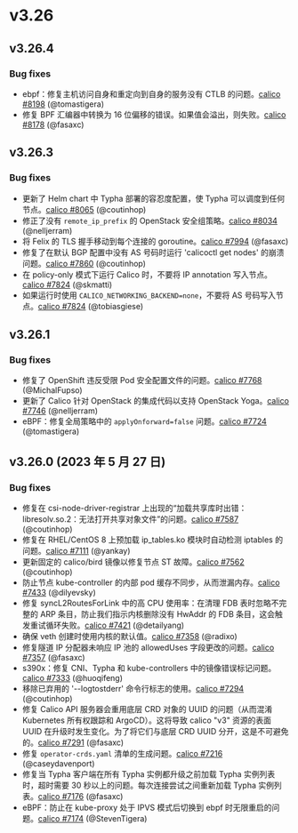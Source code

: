 # v3.26

## v3.26.4
### Bug fixes

- ebpf：修复主机访问自身和重定向到自身的服务没有 CTLB 的问题。[calico #8198](https://github.com/projectcalico/calico/pull/8198) (@tomastigera)
- 修复 BPF 汇编器中转换为 16 位偏移的错误。如果值会溢出，则失败。[calico #8178](https://github.com/projectcalico/calico/pull/8178) (@fasaxc)

## v3.26.3
### Bug fixes

- 更新了 Helm chart 中 Typha 部署的容忍度配置，使 Typha 可以调度到任何节点。[calico #8065](https://github.com/projectcalico/calico/pull/8065) (@coutinhop)
- 修正了没有 `remote_ip_prefix` 的 OpenStack 安全组策略。[calico #8034](https://github.com/projectcalico/calico/pull/8034) (@nelljerram)
- 将 Felix 的 TLS 握手移动到每个连接的 goroutine。[calico #7994](https://github.com/projectcalico/calico/pull/7994) (@fasaxc)
- 修复了在默认 BGP 配置中没有 AS 号码时运行 'calicoctl get nodes' 的崩溃问题。[calico #7860](https://github.com/projectcalico/calico/pull/7860) (@coutinhop)
- 在 policy-only 模式下运行 Calico 时，不要将 IP annotation 写入节点。[calico #7824](https://github.com/projectcalico/calico/pull/7824) (@skmatti)
- 如果运行时使用 `CALICO_NETWORKING_BACKEND=none`，不要将 AS 号码写入节点。[calico #7824](https://github.com/projectcalico/calico/pull/7824) (@tobiasgiese)

## v3.26.1
### Bug fixes

- 修复了 OpenShift 违反受限 Pod 安全配置文件的问题。[calico #7768](https://github.com/projectcalico/calico/pull/7768) (@MichalFupso)
- 更新了 Calico 针对 OpenStack 的集成代码以支持 OpenStack Yoga。[calico #7746](https://github.com/projectcalico/calico/pull/7746) (@nelljerram)
- eBPF：修复全局策略中的 `applyOnforward=false` 问题。[calico #7724](https://github.com/projectcalico/calico/pull/7724) (@tomastigera)

## v3.26.0 (2023 年 5 月 27 日)
### Bug fixes

- 修复在 csi-node-driver-registrar 上出现的“加载共享库时出错：libresolv.so.2：无法打开共享对象文件”的问题。[calico #7587](https://github.com/projectcalico/calico/pull/7587) (@coutinhop)
- 修复在 RHEL/CentOS 8 上预加载 ip_tables.ko 模块时自动检测 iptables 的问题。[calico #7111](https://github.com/projectcalico/calico/pull/7111) (@yankay)
- 更新固定的 calico/bird 镜像以修复节点 ST 故障。[calico #7562](https://github.com/projectcalico/calico/pull/7562) (@coutinhop)
- 防止节点 kube-controller 的内部 pod 缓存不同步，从而泄漏内存。[calico #7433](https://github.com/projectcalico/calico/pull/7433) (@dilyevsky)
- 修复 syncL2RoutesForLink 中的高 CPU 使用率：在清理 FDB 表时忽略不完整的 ARP 条目，防止我们指示内核删除没有 HwAddr 的 FDB 条目，这会触发重试循环失败。[calico #7421](https://github.com/projectcalico/calico/pull/7421) (@detailyang)
- 确保 veth 创建时使用内核的默认值。[calico #7358](https://github.com/projectcalico/calico/pull/7358) (@radixo)
- 修复隧道 IP 分配器未响应 IP 池的 allowedUses 字段更改的问题。[calico #7357](https://github.com/projectcalico/calico/pull/7357) (@fasaxc)
- s390x：修复 CNI、Typha 和 kube-controllers 中的镜像错误标记问题。[calico #7333](https://github.com/projectcalico/calico/pull/7333) (@huoqifeng)
- 移除已弃用的 '--logtostderr' 命令行标志的使用。[calico #7294](https://github.com/projectcalico/calico/pull/7294) (@coutinhop)
- 修复 Calico API 服务器会重用底层 CRD 对象的 UUID 的问题（从而混淆 Kubernetes 所有权跟踪和 ArgoCD）。这将导致 calico "v3" 资源的表面 UUID 在升级时发生变化。为了将它们与底层 CRD UUID 分开，这是不可避免的。[calico #7291](https://github.com/projectcalico/calico/pull/7291) (@fasaxc)
- 修复 `operator-crds.yaml` 清单的生成问题。[calico #7216](https://github.com/projectcalico/calico/pull/7216) (@caseydavenport)
- 修复当 Typha 客户端在所有 Typha 实例都升级之前加载 Typha 实例列表时，超时需要 30 秒以上的问题。每次连接尝试之间重新加载 Typha 实例列表。[calico #7176](https://github.com/projectcalico/calico/pull/7176) (@fasaxc)
- eBPF：防止在 kube-proxy 处于 IPVS 模式后切换到 ebpf 时无限重启的问题。[calico #7174](https://github.com/projectcalico/calico/pull/7174) (@StevenTigera)
